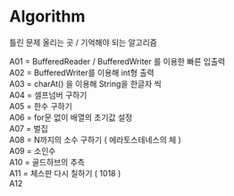 # Algorithm

틀린 문제 올리는 곳 / 기억해야 되는 알고리즘


A01 = BufferedReader / BufferedWriter 를 이용한 빠른 입출력   
A02 = BufferedWriter를 이용해 int형 출력   
A03 = charAt() 을 이용해 String을 한글자 씩  
A04 = 셀프넘버 구하기   
A05 = 한수 구하기   
A06 = for문 없이 배열의 초기값 설정   
A07 = 벌집   
A08 = N까지의 소수 구하기 ( 에라토스테네스의 체 )  
A09 = 소인수   
A10 = 골드하브의 추측   
A11 = 체스판 다시 칠하기 ( 1018 )  
A12

